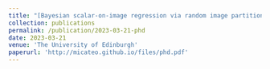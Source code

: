 ```yaml
---
title: "[Bayesian scalar-on-image regression via random image partition models: automatic identification of regions of interest](https://era.ed.ac.uk/handle/1842/40438)"
collection: publications
permalink: /publication/2023-03-21-phd
date: 2023-03-21
venue: 'The University of Edinburgh'
paperurl: 'http://micateo.github.io/files/phd.pdf'
---
```



